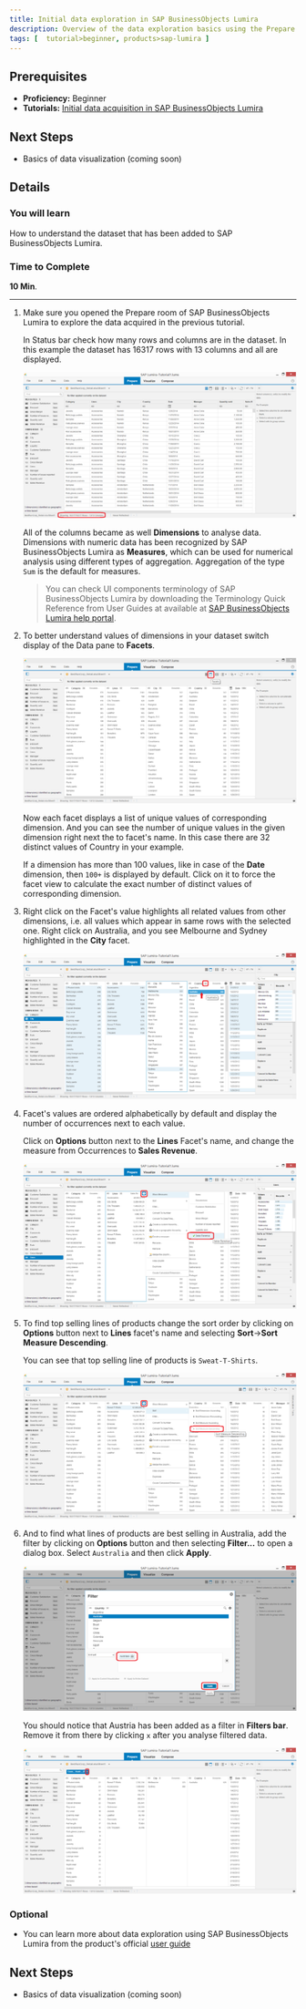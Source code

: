```yaml
---
title: Initial data exploration in SAP BusinessObjects Lumira
description: Overview of the data exploration basics using the Prepare room
tags: [  tutorial>beginner, products>sap-lumira ]
---
```

## Prerequisites  
 - **Proficiency:** Beginner
 - **Tutorials:** [Initial data acquisition in SAP BusinessObjects Lumira](http://go.sap.com/developer/lumira-initial-data-acquisition.html)

## Next Steps
 - Basics of data visualization (coming soon)

## Details
### You will learn  
How to understand the dataset that has been added to SAP BusinessObjects Lumira.

### Time to Complete
**10 Min**.

---

1. Make sure you opened the Prepare room of SAP BusinessObjects Lumira to explore the data acquired in the previous tutorial.

    In Status bar check how many rows and columns are in the dataset. In this example the dataset has 16317 rows with 13 columns and all are displayed.

    ![Dataset view in Grid view of the Prepare room](Lum02-01.png)

    All of the columns became as well **Dimensions** to analyse data. Dimensions with numeric data has been recognized by SAP BusinessObjects Lumira as **Measures**, which can be used for numerical analysis using different types of aggregation. Aggregation of the type `Sum` is the default for measures.

    > You can check UI components terminology of SAP BusinessObjects Lumira by downloading the Terminology Quick Reference from User Guides at available at [SAP BusinessObjects Lumira help portal](http://help.sap.com/lumira#section2).

2. To better understand values of dimensions in your dataset switch display of the Data pane to **Facets**.

    ![The Facets view of Data pane in Prepare room](Lum02-02.png)

    Now each facet displays a list of unique values of corresponding dimension. And you can see the number of unique values in the given dimension right next the to facet's name. In this case there are 32 distinct values of Country in your example.

    If a dimension has more than 100 values, like in case of the **Date** dimension, then `100+` is displayed by default. Click on it to force the facet view to calculate the exact number of distinct values of corresponding dimension.

3. Right click on the Facet's value highlights all related values from other dimensions, i.e. all values which appear in same rows with the selected one. Right click on Australia, and you see Melbourne and Sydney highlighted in the **City** facet.

    ![Values relationships highlighted in the Facets view](Lum02-03.png)

4. Facet's values are ordered alphabetically by default and display the number of occurrences next to each value.

    Click on **Options** button next to the **Lines** Facet's name, and change the measure from Occurrences to **Sales Revenue**.

    ![Aggregation changed from Occurences to Sales Revenue](Lum02-04.png)

5. To find top selling lines of products change the sort order by clicking on **Options** button next to **Lines** facet's name and selecting **Sort**->**Sort Measure Descending**.

    You can see that top selling line of products is `Sweat-T-Shirts`.

    ![Sorting values by Sales Revenue](Lum02-05.png)

6. And to find what lines of products are best selling in Australia, add the filter by clicking on **Options** button and then selecting **Filter...** to open a dialog box. Select `Australia` and then click **Apply**.

    ![Filter dialog window](Lum02-06.png)

    You should notice that Austria has been added as a filter in **Filters bar**. Remove it from there by clicking `x` after you analyse filtered data.

    ![Remove filter from the Filters bar](Lum02-07.png)

### Optional
 - You can learn more about data exploration using SAP BusinessObjects Lumira from the product's official [user guide](http://help.sap.com/lumira#section2)

## Next Steps
- Basics of data visualization (coming soon)
